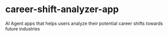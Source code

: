 # career-shift-analyzer-app
AI Agent apps that helps users analyze their potential career shifts towards future industries
